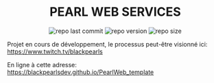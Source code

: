 <h1 style='text-align:center; text-transform: uppercase'>Pearl Web Services</h1>

<div align='center'>

![repo last commit](https://img.shields.io/github/last-commit/BlackPearlsDev/PearlWeb_template?style=for-the-badge)
![repo version](https://img.shields.io/badge/VERSION-2-blue?style=for-the-badge)
![repo size](https://img.shields.io/github/repo-size/BlackPearlsDev/PearlWeb_template?style=for-the-badge)

</div>

Projet en cours de développement, le processus peut-être visionné ici: https://www.twitch.tv/blackpearls

En ligne à cette adresse: https://blackpearlsdev.github.io/PearlWeb_template